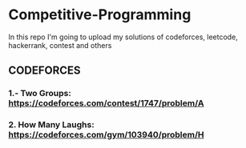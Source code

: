 # Competitive-Programming
In this repo I'm going to upload my solutions of codeforces, leetcode, hackerrank, contest and others


## CODEFORCES

### 1.- Two Groups: https://codeforces.com/contest/1747/problem/A
### 2. How Many Laughs: https://codeforces.com/gym/103940/problem/H
